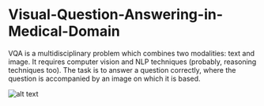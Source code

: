 # Visual-Question-Answering-in-Medical-Domain
VQA is a multidisciplinary problem which combines two modalities: text and image. It requires computer vision and NLP techniques (probably, reasoning techniques too). The task is to answer a question correctly, where the question is accompanied by an image on which it is based.

![alt text](https://github.com/nehareddyg/Visual-Question-Answering-in-Medical-Domain/blob/master/model.png)
